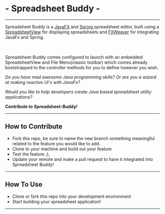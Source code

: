  # - Spreadsheet Buddy -
____
Spreadsheet Buddy is a [JavaFX](https://www.oracle.com/java/technologies/javase/javafx-docs.html) and [Spring
](https://spring.io/projects/spring-boot) spreadsheet editor, built using a 
[SpreadsheetView](https://github.com/controlsfx/controlsfx/wiki/ControlsFX-Features#spreadsheetview) for displaying
spreadsheets and 
[FXWeaver](https://github.com/rgielen/javafx-weaver) for integrating JavaFx and Spring. <br>
 <br> 
 <html>
 <body>
 <a href="https://github.com/HarryDulaney/Spreadsheet-Buddy/tree/master/src/main/resources/img/ssBuddyScreenShot.png"></a>
 </body>
 </html>
 <br>
     Spreadsheet-Buddy comes configured to launch with an embedded SpreadsheetView and
     File Menu(classic toolbar) which comes already bootstrapped to the controller methods for you
     to define however you wish.
 
 _Do you have mad awesome Java programming skills? Or are you a wizard at making reactive UI's with
 JavaFx?_
 
_Would you like to help developers create Java based spreadsheet utility applications?_ 

__Contribute to Spreadsheet-Buddy!__
____
## How to Contribute
+ Fork this repo, be sure to name the new branch something meaningful 
related to the feature you would like to add. 
+ Clone to your machine and build out your feature
+ Test the feature ;),
+ Update your remote and make a pull request to have it integrated
into Spreadsheet Buddy!
____
## How To Use 
+ Clone or fork this repo into your development environment
+ Start building your spreadsheet application!
  
____
